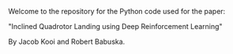Welcome to the repository for the Python code used for the paper:

"Inclined Quadrotor Landing using Deep Reinforcement Learning"

By Jacob Kooi and Robert Babuska.


